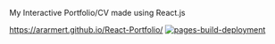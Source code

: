 My Interactive Portfolio/CV made using React.js

https://ararmert.github.io/React-Portfolio/
[![pages-build-deployment](https://github.com/ararmert/React-Portfolio/actions/workflows/pages/pages-build-deployment/badge.svg)](https://github.com/ararmert/React-Portfolio/actions/workflows/pages/pages-build-deployment)

